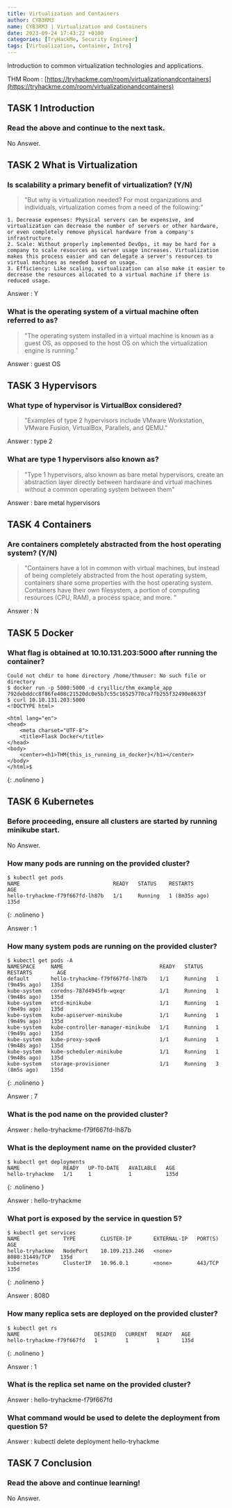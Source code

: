 ```yaml
---
title: Virtualization and Containers
author: CYB3RM3
name: CYB3RM3 | Virtualization and Containers
date: 2023-09-24 17:43:22 +0100
categories: [TryHackMe, Security Engineer]
tags: [Virtualization, Container, Intro]
---
```


Introduction to common virtualization technologies and applications.

THM Room : [https://tryhackme.com/room/virtualizationandcontainers](https://tryhackme.com/room/virtualizationandcontainers)


## TASK 1 Introduction
### Read the above and continue to the next task. 
No Answer.

## TASK 2 What is Virtualization
### Is scalability a primary benefit of virtualization? (Y/N)

>"But why is virtualization needed? For most organizations and individuals, virtualization comes from a need of the following:"

    1. Decrease expenses: Physical servers can be expensive, and virtualization can decrease the number of servers or other hardware, or even completely remove physical hardware from a company's infrastructure.
    2. Scale: Without properly implemented DevOps, it may be hard for a company to scale resources as server usage increases. Virtualization makes this process easier and can delegate a server's resources to virtual machines as needed based on usage.
    3. Efficiency: Like scaling, virtualization can also make it easier to decrease the resources allocated to a virtual machine if there is reduced usage.

Answer : Y

### What is the operating system of a virtual machine often referred to as?

>"The operating system installed in a virtual machine is known as a guest OS, as opposed to the host OS on which the virtualization engine is running."

Answer : guest OS

## TASK 3 Hypervisors
### What type of hypervisor is VirtualBox considered?

>"Examples of type 2 hypervisors include VMware Workstation, VMware Fusion, VirtualBox, Parallels, and QEMU."

Answer : type 2

### What are type 1 hypervisors also known as?

>"Type 1 hypervisors, also known as bare metal hypervisors, create an abstraction layer directly between hardware and virtual machines without a common operating system between them"

Answer : bare metal hypervisors

## TASK 4 Containers
### Are containers completely abstracted from the host operating system? (Y/N) 

>"Containers have a lot in common with virtual machines, but instead of being completely abstracted from the host operating system, containers share some properties with the host operating system. Containers have their own filesystem, a portion of computing resources (CPU, RAM), a process space, and more. "

Answer : N

## TASK 5 Docker
### What flag is obtained at 10.10.131.203:5000 after running the container?


```console
Could not chdir to home directory /home/thmuser: No such file or directory
$ docker run -p 5000:5000 -d cryillic/thm_example_app
792debddcc8f86fe408c21520dc0e5b7c55c16525770ca7fb255f32490e8633f
$ curl 10.10.131.203:5000
<!DOCTYPE html>

<html lang="en">
<head>
    <meta charset="UTF-8">
    <title>Flask Docker</title>
</head>
<body>
    <center><h1>THM{this_is_running_in_docker}</h1></center>
</body>
</html>$ 
```
{: .nolineno }

## TASK 6 Kubernetes
### Before proceeding, ensure all clusters are started by running minikube start.
No Answer.

### How many pods are running on the provided cluster?

```console 
$ kubectl get pods
NAME                              READY   STATUS    RESTARTS        AGE
hello-tryhackme-f79f667fd-lh87b   1/1     Running   1 (8m35s ago)   135d
```
{: .nolineno }

Answer : 1

### How many system pods are running on the provided cluster?

```console 
$ kubectl get pods -A
NAMESPACE     NAME                               READY   STATUS    RESTARTS        AGE
default       hello-tryhackme-f79f667fd-lh87b    1/1     Running   1 (9m49s ago)   135d
kube-system   coredns-787d4945fb-wqxqr           1/1     Running   1 (9m48s ago)   135d
kube-system   etcd-minikube                      1/1     Running   1 (9m49s ago)   135d
kube-system   kube-apiserver-minikube            1/1     Running   1 (9m49s ago)   135d
kube-system   kube-controller-manager-minikube   1/1     Running   1 (9m49s ago)   135d
kube-system   kube-proxy-sqwx6                   1/1     Running   1 (9m48s ago)   135d
kube-system   kube-scheduler-minikube            1/1     Running   1 (9m48s ago)   135d
kube-system   storage-provisioner                1/1     Running   3 (8m5s ago)    135d
```
{: .nolineno }

Answer : 7

### What is the pod name on the provided cluster?
Answer : hello-tryhackme-f79f667fd-lh87b

### What is the deployment name on the provided cluster?

```console 
$ kubectl get deployments
NAME              READY   UP-TO-DATE   AVAILABLE   AGE
hello-tryhackme   1/1     1            1           135d
```
{: .nolineno }

Answer : hello-tryhackme

### What port is exposed by the service in question 5?

```console 
$ kubectl get services
NAME              TYPE        CLUSTER-IP       EXTERNAL-IP   PORT(S)          AGE
hello-tryhackme   NodePort    10.109.213.246   <none>        8080:31449/TCP   135d
kubernetes        ClusterIP   10.96.0.1        <none>        443/TCP          135d
```
{: .nolineno }

Answer : 8080

### How many replica sets are deployed on the provided cluster?

```console 
$ kubectl get rs
NAME                        DESIRED   CURRENT   READY   AGE
hello-tryhackme-f79f667fd   1         1         1       135d
```
{: .nolineno }

Answer : 1

### What is the replica set name on the provided cluster?
Answer : hello-tryhackme-f79f667fd

### What command would be used to delete the deployment from question 5?

Answer : kubectl delete deployment hello-tryhackme


## TASK 7 Conclusion
### Read the above and continue learning! 
No Answer.
